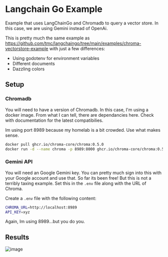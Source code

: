 # Langchain Go Example

Example that uses LangChainGo and Chromadb to query a vector store.
In this case, we are using Gemini instead of OpenAi.

This is pretty much the same example as https://github.com/tmc/langchaingo/tree/main/examples/chroma-vectorstore-example with just a few differences:

- Using godotenv for environment variables
- Different documents
- Dazzling colors

## Setup

### Chromadb

You will need to have a version of Chromadb. In this case, I'm using a docker image.  From what I can tell, there are dependancies here.  Check with documentation for the latest compatibilies.

Im using port 8989 because my homelab is a bit crowded.  Use what makes sense.

```bash
docker pull ghcr.io/chroma-core/chroma:0.5.0
docker run -d --name chroma -p 8989:8000 ghcr.io/chroma-core/chroma:0.5.0
```

### Gemini API

You will need an Google Gemini key. You can pretty much sign into this with your Google account and
use that.  So far its been free!  But this is not a terribly taxing example.
Set this in the `.env` file along with the URL of Chroma.  

Create a `.env` file with the following content:

```bash
CHROMA_URL=http://localhost:8989
API_KEY=xyz
```

Again, Im using 8989...but you do you.

## Results

![image](image1.png)


